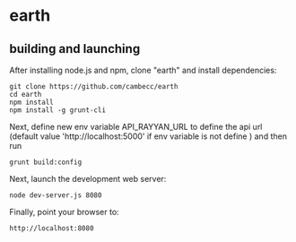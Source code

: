 earth
=====

building and launching
----------------------

After installing node.js and npm, clone "earth" and install dependencies:

    git clone https://github.com/cambecc/earth
    cd earth
    npm install
    npm install -g grunt-cli

Next, define new env variable API_RAYYAN_URL to define the api url (default value 'http://localhost:5000' if env variable is not define ) and then run

    grunt build:config

Next, launch the development web server:

    node dev-server.js 8080

Finally, point your browser to:

    http://localhost:8080
